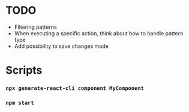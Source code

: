 # TODO
- Filtering patterns
- When executing a specific action, think about how to handle pattern type
- Add possibility to save changes made

# Scripts
### `npx generate-react-cli component MyComponent`
### `npm start`
